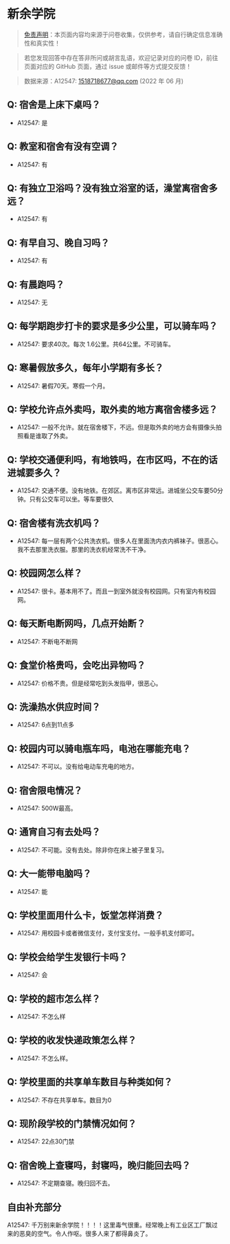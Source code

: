 # 新余学院

> [免责声明](https://colleges.chat/#_3)：本页面内容均来源于问卷收集，仅供参考，请自行确定信息准确性和真实性！

> 若您发现回答中存在答非所问或胡言乱语，欢迎记录对应的问卷 ID，前往页面对应的 GitHub 页面，通过 issue 或邮件等方式提交反馈！

> 数据来源：A12547: 1518718677@qq.com (2022 年 06 月)

## Q: 宿舍是上床下桌吗？

- A12547: 是

## Q: 教室和宿舍有没有空调？

- A12547: 有

## Q: 有独立卫浴吗？没有独立浴室的话，澡堂离宿舍多远？

- A12547: 有

## Q: 有早自习、晚自习吗？

- A12547: 有

## Q: 有晨跑吗？

- A12547: 无

## Q: 每学期跑步打卡的要求是多少公里，可以骑车吗？

- A12547: 要求40次。每次 1.6公里。共64公里。不可骑车。

## Q: 寒暑假放多久，每年小学期有多长？

- A12547: 暑假70天。寒假一个月。

## Q: 学校允许点外卖吗，取外卖的地方离宿舍楼多远？

- A12547: 一般不允许。就在宿舍楼下，不远。但是取外卖的地方会有摄像头拍照看是谁取了外卖。

## Q: 学校交通便利吗，有地铁吗，在市区吗，不在的话进城要多久？

- A12547: 交通不便。没有地铁。在郊区。离市区非常远。进城坐公交车要50分钟。只有公交车可以坐。等车要很久

## Q: 宿舍楼有洗衣机吗？

- A12547: 每一层有两个公共洗衣机。很多人在里面洗内衣内裤袜子。很恶心。我不去那里洗衣服。那里的洗衣机经常洗不干净。

## Q: 校园网怎么样？

- A12547: 很卡。基本用不了。而且一到室外就没有校园网。只有室内有校园网。

## Q: 每天断电断网吗，几点开始断？

- A12547: 不断电不断网

## Q: 食堂价格贵吗，会吃出异物吗？

- A12547: 价格不贵。但是经常吃到头发指甲，很恶心。

## Q: 洗澡热水供应时间？

- A12547: 6点到11点多

## Q: 校园内可以骑电瓶车吗，电池在哪能充电？

- A12547: 不可以。没有给电动车充电的地方。

## Q: 宿舍限电情况？

- A12547: 500W最高。

## Q: 通宵自习有去处吗？

- A12547: 不可能。没有去处。除非你在床上被子里复习。

## Q: 大一能带电脑吗？

- A12547: 能

## Q: 学校里面用什么卡，饭堂怎样消费？

- A12547: 用校园卡或者微信支付，支付宝支付。一般手机支付即可。

## Q: 学校会给学生发银行卡吗？

- A12547: 会

## Q: 学校的超市怎么样？

- A12547: 不怎么样

## Q: 学校的收发快递政策怎么样？

- A12547: 不怎么样。

## Q: 学校里面的共享单车数目与种类如何？

- A12547: 不存在共享单车。数目为0

## Q: 现阶段学校的门禁情况如何？

- A12547: 22点30门禁

## Q: 宿舍晚上查寝吗，封寝吗，晚归能回去吗？

- A12547: 不定期查寝。晚归回不去。

## 自由补充部分

A12547: 千万别来新余学院！！！！这里毒气很重。经常晚上有工业区工厂飘过来的恶臭的空气。令人作呕。很多人来了都得鼻炎了。